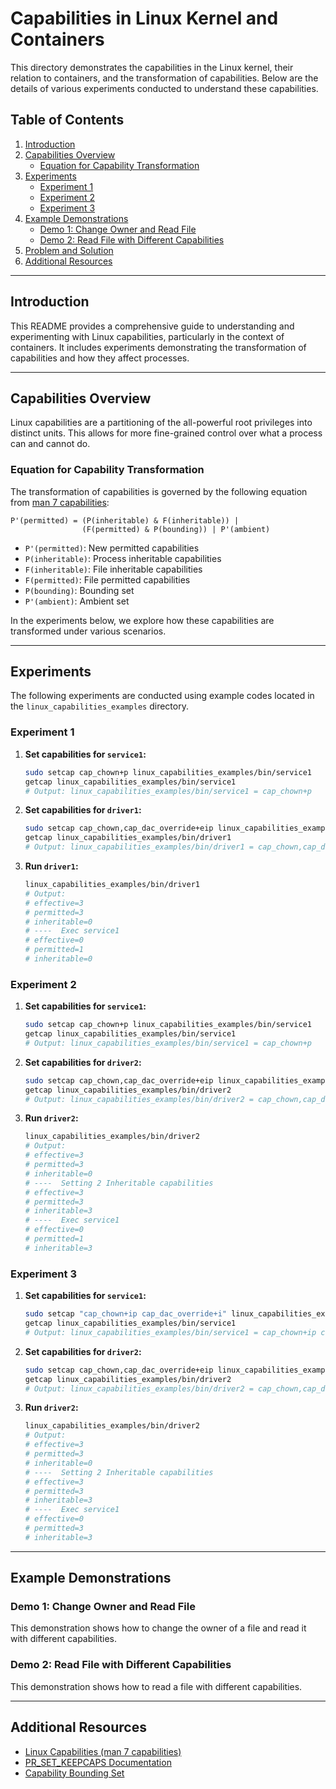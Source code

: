 # Capabilities in Linux Kernel and Containers

This directory demonstrates the capabilities in the Linux kernel, their relation to containers, and the transformation of capabilities. Below are the details of various experiments conducted to understand these capabilities.

## Table of Contents

1. [Introduction](#introduction)
2. [Capabilities Overview](#capabilities-overview)
   - [Equation for Capability Transformation](#equation-for-capability-transformation)
3. [Experiments](#experiments)
   - [Experiment 1](#experiment-1)
   - [Experiment 2](#experiment-2)
   - [Experiment 3](#experiment-3)
4. [Example Demonstrations](#example-demonstrations)
   - [Demo 1: Change Owner and Read File](#demo-1-change-owner-and-read-file)
   - [Demo 2: Read File with Different Capabilities](#demo-2-read-file-with-different-capabilities)
5. [Problem and Solution](#problem-and-solution)
6. [Additional Resources](#additional-resources)

---

## Introduction

This README provides a comprehensive guide to understanding and experimenting with Linux capabilities, particularly in the context of containers. It includes experiments demonstrating the transformation of capabilities and how they affect processes.

---

## Capabilities Overview

Linux capabilities are a partitioning of the all-powerful root privileges into distinct units. This allows for more fine-grained control over what a process can and cannot do.

### Equation for Capability Transformation

The transformation of capabilities is governed by the following equation from [man 7 capabilities](https://man7.org/linux/man-pages/man7/capabilities.7.html):

```
P'(permitted) = (P(inheritable) & F(inheritable)) |
                (F(permitted) & P(bounding)) | P'(ambient)
```

- `P'(permitted)`: New permitted capabilities
- `P(inheritable)`: Process inheritable capabilities
- `F(inheritable)`: File inheritable capabilities
- `F(permitted)`: File permitted capabilities
- `P(bounding)`: Bounding set
- `P'(ambient)`: Ambient set

In the experiments below, we explore how these capabilities are transformed under various scenarios.

---

## Experiments

The following experiments are conducted using example codes located in the `linux_capabilities_examples` directory.

### Experiment 1

1. **Set capabilities for `service1`:**
    ```bash
    sudo setcap cap_chown+p linux_capabilities_examples/bin/service1
    getcap linux_capabilities_examples/bin/service1
    # Output: linux_capabilities_examples/bin/service1 = cap_chown+p
    ```

2. **Set capabilities for `driver1`:**
    ```bash
    sudo setcap cap_chown,cap_dac_override+eip linux_capabilities_examples/bin/driver1
    getcap linux_capabilities_examples/bin/driver1
    # Output: linux_capabilities_examples/bin/driver1 = cap_chown,cap_dac_override+eip
    ```

3. **Run `driver1`:**
    ```bash
    linux_capabilities_examples/bin/driver1
    # Output:
    # effective=3
    # permitted=3
    # inheritable=0
    # ----  Exec service1
    # effective=0
    # permitted=1
    # inheritable=0
    ```

### Experiment 2

1. **Set capabilities for `service1`:**
    ```bash
    sudo setcap cap_chown+p linux_capabilities_examples/bin/service1
    getcap linux_capabilities_examples/bin/service1
    # Output: linux_capabilities_examples/bin/service1 = cap_chown+p
    ```

2. **Set capabilities for `driver2`:**
    ```bash
    sudo setcap cap_chown,cap_dac_override+eip linux_capabilities_examples/bin/driver2
    getcap linux_capabilities_examples/bin/driver2
    # Output: linux_capabilities_examples/bin/driver2 = cap_chown,cap_dac_override+eip
    ```

3. **Run `driver2`:**
    ```bash
    linux_capabilities_examples/bin/driver2
    # Output:
    # effective=3
    # permitted=3
    # inheritable=0
    # ----  Setting 2 Inheritable capabilities
    # effective=3
    # permitted=3
    # inheritable=3
    # ----  Exec service1
    # effective=0
    # permitted=1
    # inheritable=3
    ```

### Experiment 3

1. **Set capabilities for `service1`:**
    ```bash
    sudo setcap "cap_chown+ip cap_dac_override+i" linux_capabilities_examples/bin/service1
    getcap linux_capabilities_examples/bin/service1
    # Output: linux_capabilities_examples/bin/service1 = cap_chown+ip cap_dac_override+i
    ```

2. **Set capabilities for `driver2`:**
    ```bash
    sudo setcap cap_chown,cap_dac_override+eip linux_capabilities_examples/bin/driver2
    getcap linux_capabilities_examples/bin/driver2
    # Output: linux_capabilities_examples/bin/driver2 = cap_chown,cap_dac_override+eip
    ```

3. **Run `driver2`:**
    ```bash
    linux_capabilities_examples/bin/driver2
    # Output:
    # effective=3
    # permitted=3
    # inheritable=0
    # ----  Setting 2 Inheritable capabilities
    # effective=3
    # permitted=3
    # inheritable=3
    # ----  Exec service1
    # effective=0
    # permitted=3
    # inheritable=3
    ```

---

## Example Demonstrations

### Demo 1: Change Owner and Read File

This demonstration shows how to change the owner of a file and read it with different capabilities.

### Demo 2: Read File with Different Capabilities

This demonstration shows how to read a file with different capabilities.

---

## Additional Resources

- [Linux Capabilities (man 7 capabilities)](https://man7.org/linux/man-pages/man7/capabilities.7.html)
- [PR_SET_KEEPCAPS Documentation](https://man7.org/linux/man-pages/man2/prctl.2.html)
- [Capability Bounding Set](https://www.kernel.org/doc/html/latest/userspace-api)
